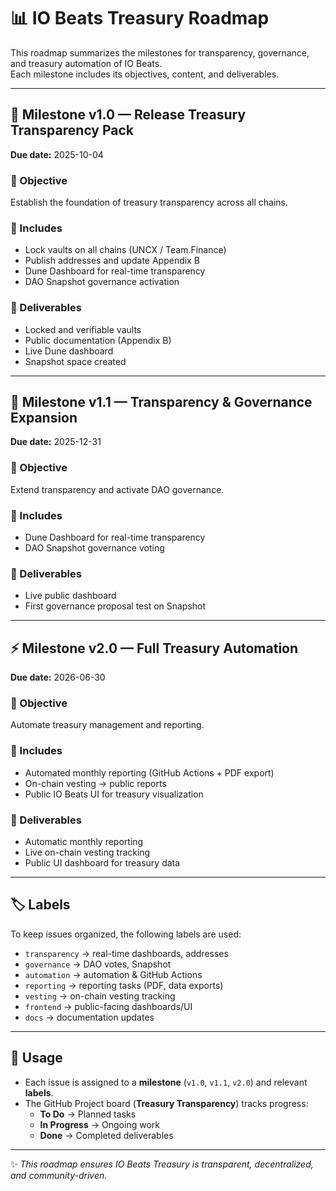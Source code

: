 # 📊 IO Beats Treasury Roadmap

This roadmap summarizes the milestones for transparency, governance, and treasury automation of IO Beats.  
Each milestone includes its objectives, content, and deliverables.  

---

## 🚀 Milestone v1.0 — Release Treasury Transparency Pack  
**Due date:** 2025-10-04  

### 🎯 Objective  
Establish the foundation of treasury transparency across all chains.  

### 📄 Includes  
- Lock vaults on all chains (UNCX / Team.Finance)  
- Publish addresses and update Appendix B  
- Dune Dashboard for real-time transparency  
- DAO Snapshot governance activation  

### 📌 Deliverables  
- Locked and verifiable vaults  
- Public documentation (Appendix B)  
- Live Dune dashboard  
- Snapshot space created  

---

## 🔎 Milestone v1.1 — Transparency & Governance Expansion  
**Due date:** 2025-12-31  

### 🎯 Objective  
Extend transparency and activate DAO governance.  

### 📄 Includes  
- Dune Dashboard for real-time transparency  
- DAO Snapshot governance voting  

### 📌 Deliverables  
- Live public dashboard  
- First governance proposal test on Snapshot  

---

## ⚡ Milestone v2.0 — Full Treasury Automation  
**Due date:** 2026-06-30  

### 🎯 Objective  
Automate treasury management and reporting.  

### 📄 Includes  
- Automated monthly reporting (GitHub Actions + PDF export)  
- On-chain vesting → public reports  
- Public IO Beats UI for treasury visualization  

### 📌 Deliverables  
- Automatic monthly reporting  
- Live on-chain vesting tracking  
- Public UI dashboard for treasury data  

---

## 🏷️ Labels  
To keep issues organized, the following labels are used:  
- `transparency` → real-time dashboards, addresses  
- `governance` → DAO votes, Snapshot  
- `automation` → automation & GitHub Actions  
- `reporting` → reporting tasks (PDF, data exports)  
- `vesting` → on-chain vesting tracking  
- `frontend` → public-facing dashboards/UI  
- `docs` → documentation updates  

---

## 📌 Usage  
- Each issue is assigned to a **milestone** (`v1.0`, `v1.1`, `v2.0`) and relevant **labels**.  
- The GitHub Project board (**Treasury Transparency**) tracks progress:  
  - **To Do** → Planned tasks  
  - **In Progress** → Ongoing work  
  - **Done** → Completed deliverables  

---
✨ *This roadmap ensures IO Beats Treasury is transparent, decentralized, and community-driven.*
